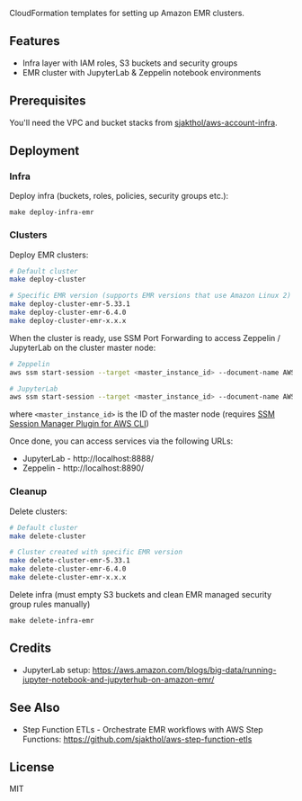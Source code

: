 CloudFormation templates for setting up Amazon EMR clusters.

## Features

* Infra layer with IAM roles, S3 buckets and security groups
* EMR cluster with JupyterLab & Zeppelin notebook environments

## Prerequisites

You'll need the VPC and bucket stacks from [sjakthol/aws-account-infra](https://github.com/sjakthol/aws-account-infra).

## Deployment

### Infra

Deploy infra (buckets, roles, policies, security groups etc.):

```
make deploy-infra-emr
```

### Clusters

Deploy EMR clusters:

```bash
# Default cluster
make deploy-cluster

# Specific EMR version (supports EMR versions that use Amazon Linux 2)
make deploy-cluster-emr-5.33.1
make deploy-cluster-emr-6.4.0
make deploy-cluster-emr-x.x.x
```

When the cluster is ready, use SSM Port Forwarding to access Zeppelin / JupyterLab on the cluster master node:
```bash
# Zeppelin
aws ssm start-session --target <master_instance_id> --document-name AWS-StartPortForwardingSession --parameters '{"portNumber":["8890"],"localPortNumber":["8890"]}'

# JupyterLab
aws ssm start-session --target <master_instance_id> --document-name AWS-StartPortForwardingSession --parameters '{"portNumber":["8888"],"localPortNumber":["8888"]}'
```

where `<master_instance_id>` is the ID of the master node (requires [SSM Session Manager Plugin for AWS CLI](https://docs.aws.amazon.com/systems-manager/latest/userguide/session-manager-working-with-install-plugin.html))

Once done, you can access services via the following URLs:
* JupyterLab - http://localhost:8888/
* Zeppelin - http://localhost:8890/

### Cleanup

Delete clusters:

```bash
# Default cluster
make delete-cluster

# Cluster created with specific EMR version
make delete-cluster-emr-5.33.1
make delete-cluster-emr-6.4.0
make delete-cluster-emr-x.x.x
```

Delete infra (must empty S3 buckets and clean EMR managed security group rules manually)

```
make delete-infra-emr
```

## Credits
* JupyterLab setup: https://aws.amazon.com/blogs/big-data/running-jupyter-notebook-and-jupyterhub-on-amazon-emr/

## See Also

* Step Function ETLs - Orchestrate EMR workflows with AWS Step Functions: https://github.com/sjakthol/aws-step-function-etls

## License

MIT
